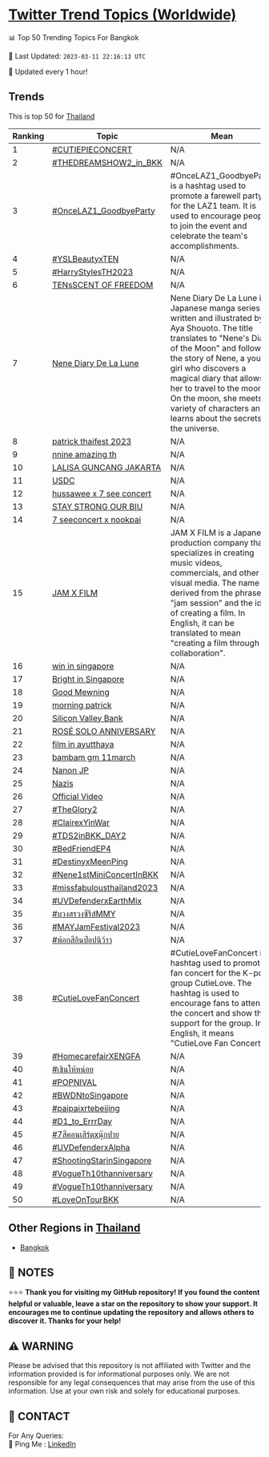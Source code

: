[Twitter Trend Topics (Worldwide)](https://github.com/ErcinDedeoglu/Twitter-Trend-Topics)
==========


📊 Top 50 Trending Topics For Bangkok

📆 Last Updated: `2023-03-11 22:16:13 UTC`

🔧 Updated every 1 hour!


## Trends

This is top 50 for [Thailand](</Thailand>)

| Ranking | Topic | Mean |
| ------- | ------------ | ------------ |
| 1 | [#CUTIEPIECONCERT](http://twitter.com/search?q=%23CUTIEPIECONCERT) | N/A |
| 2 | [#THEDREAMSHOW2_in_BKK](http://twitter.com/search?q=%23THEDREAMSHOW2_in_BKK) | N/A |
| 3 | [#OnceLAZ1_GoodbyeParty](http://twitter.com/search?q=%23OnceLAZ1_GoodbyeParty) | #OnceLAZ1_GoodbyeParty is a hashtag used to promote a farewell party for the LAZ1 team. It is used to encourage people to join the event and celebrate the team's accomplishments. |
| 4 | [#YSLBeautyxTEN](http://twitter.com/search?q=%23YSLBeautyxTEN) | N/A |
| 5 | [#HarryStylesTH2023](http://twitter.com/search?q=%23HarryStylesTH2023) | N/A |
| 6 | [TENsSCENT OF FREEDOM](http://twitter.com/search?q=TENsSCENT+OF+FREEDOM) | N/A |
| 7 | [Nene Diary De La Lune](http://twitter.com/search?q=Nene+Diary+De+La+Lune) | Nene Diary De La Lune is a Japanese manga series written and illustrated by Aya Shouoto. The title translates to "Nene's Diary of the Moon" and follows the story of Nene, a young girl who discovers a magical diary that allows her to travel to the moon. On the moon, she meets a variety of characters and learns about the secrets of the universe. |
| 8 | [patrick thaifest 2023](http://twitter.com/search?q=patrick+thaifest+2023) | N/A |
| 9 | [nnine amazing th](http://twitter.com/search?q=nnine+amazing+th) | N/A |
| 10 | [LALISA GUNCANG JAKARTA](http://twitter.com/search?q=LALISA+GUNCANG+JAKARTA) | N/A |
| 11 | [USDC](http://twitter.com/search?q=USDC) | N/A |
| 12 | [hussawee x 7 see concert](http://twitter.com/search?q=hussawee+x+7+see+concert) | N/A |
| 13 | [STAY STRONG OUR BIU](http://twitter.com/search?q=STAY+STRONG+OUR+BIU) | N/A |
| 14 | [7 seeconcert x nookpai](http://twitter.com/search?q=7+seeconcert+x+nookpai) | N/A |
| 15 | [JAM X FILM](http://twitter.com/search?q=JAM+X+FILM) | JAM X FILM is a Japanese production company that specializes in creating music videos, commercials, and other visual media. The name is derived from the phrase "jam session" and the idea of creating a film. In English, it can be translated to mean "creating a film through collaboration". |
| 16 | [win in singapore](http://twitter.com/search?q=win+in+singapore) | N/A |
| 17 | [Bright in Singapore](http://twitter.com/search?q=Bright+in+Singapore) | N/A |
| 18 | [Good Mewning](http://twitter.com/search?q=Good+Mewning) | N/A |
| 19 | [morning patrick](http://twitter.com/search?q=morning+patrick) | N/A |
| 20 | [Silicon Valley Bank](http://twitter.com/search?q=Silicon+Valley+Bank) | N/A |
| 21 | [ROSÉ SOLO ANNIVERSARY](http://twitter.com/search?q=ROS%c3%89+SOLO+ANNIVERSARY) | N/A |
| 22 | [film in ayutthaya](http://twitter.com/search?q=film+in+ayutthaya) | N/A |
| 23 | [bambam gm 11march](http://twitter.com/search?q=bambam+gm+11march) | N/A |
| 24 | [Nanon JP](http://twitter.com/search?q=Nanon+JP) | N/A |
| 25 | [Nazis](http://twitter.com/search?q=Nazis) | N/A |
| 26 | [Official Video](http://twitter.com/search?q=Official+Video) | N/A |
| 27 | [#TheGlory2](http://twitter.com/search?q=%23TheGlory2) | N/A |
| 28 | [#ClairexYinWar](http://twitter.com/search?q=%23ClairexYinWar) | N/A |
| 29 | [#TDS2inBKK_DAY2](http://twitter.com/search?q=%23TDS2inBKK_DAY2) | N/A |
| 30 | [#BedFriendEP4](http://twitter.com/search?q=%23BedFriendEP4) | N/A |
| 31 | [#DestinyxMeenPing](http://twitter.com/search?q=%23DestinyxMeenPing) | N/A |
| 32 | [#Nene1stMiniConcertInBKK](http://twitter.com/search?q=%23Nene1stMiniConcertInBKK) | N/A |
| 33 | [#missfabulousthailand2023](http://twitter.com/search?q=%23missfabulousthailand2023) | N/A |
| 34 | [#UVDefenderxEarthMix](http://twitter.com/search?q=%23UVDefenderxEarthMix) | N/A |
| 35 | [#บวงสรวงซีรีส์MMY](http://twitter.com/search?q=%23%e0%b8%9a%e0%b8%a7%e0%b8%87%e0%b8%aa%e0%b8%a3%e0%b8%a7%e0%b8%87%e0%b8%8b%e0%b8%b5%e0%b8%a3%e0%b8%b5%e0%b8%aa%e0%b9%8cMMY) | N/A |
| 36 | [#MAYJamFestival2023](http://twitter.com/search?q=%23MAYJamFestival2023) | N/A |
| 37 | [#พ้อกสีอินป๊อปนิว้าว](http://twitter.com/search?q=%23%e0%b8%9e%e0%b9%89%e0%b8%ad%e0%b8%81%e0%b8%aa%e0%b8%b5%e0%b8%ad%e0%b8%b4%e0%b8%99%e0%b8%9b%e0%b9%8a%e0%b8%ad%e0%b8%9b%e0%b8%99%e0%b8%b4%e0%b8%a7%e0%b9%89%e0%b8%b2%e0%b8%a7) | N/A |
| 38 | [#CutieLoveFanConcert](http://twitter.com/search?q=%23CutieLoveFanConcert) | #CutieLoveFanConcert is a hashtag used to promote a fan concert for the K-pop group CutieLove. The hashtag is used to encourage fans to attend the concert and show their support for the group. In English, it means "CutieLove Fan Concert". |
| 39 | [#HomecarefairXENGFA](http://twitter.com/search?q=%23HomecarefairXENGFA) | N/A |
| 40 | [#เขินให้หน่อย](http://twitter.com/search?q=%23%e0%b9%80%e0%b8%82%e0%b8%b4%e0%b8%99%e0%b9%83%e0%b8%ab%e0%b9%89%e0%b8%ab%e0%b8%99%e0%b9%88%e0%b8%ad%e0%b8%a2) | N/A |
| 41 | [#POPNIVAL](http://twitter.com/search?q=%23POPNIVAL) | N/A |
| 42 | [#BWDNtoSingapore](http://twitter.com/search?q=%23BWDNtoSingapore) | N/A |
| 43 | [#paipaixrtebeijing](http://twitter.com/search?q=%23paipaixrtebeijing) | N/A |
| 44 | [#D1_to_ErrrDay](http://twitter.com/search?q=%23D1_to_ErrrDay) | N/A |
| 45 | [#7สีคอนเสิร์ตxนุ๊กปาย](http://twitter.com/search?q=%237%e0%b8%aa%e0%b8%b5%e0%b8%84%e0%b8%ad%e0%b8%99%e0%b9%80%e0%b8%aa%e0%b8%b4%e0%b8%a3%e0%b9%8c%e0%b8%95x%e0%b8%99%e0%b8%b8%e0%b9%8a%e0%b8%81%e0%b8%9b%e0%b8%b2%e0%b8%a2) | N/A |
| 46 | [#UVDefenderxAlpha](http://twitter.com/search?q=%23UVDefenderxAlpha) | N/A |
| 47 | [#ShootingStarinSingapore](http://twitter.com/search?q=%23ShootingStarinSingapore) | N/A |
| 48 | [#VogueTh10thanniversary](http://twitter.com/search?q=%23VogueTh10thanniversary) | N/A |
| 49 | [#VogueTh10thanniversary](http://twitter.com/search?q=%23VogueTh10thanniversary) | N/A |
| 50 | [#LoveOnTourBKK](http://twitter.com/search?q=%23LoveOnTourBKK) | N/A |



## Other Regions in [Thailand](</Thailand>)

* [Bangkok](</Thailand/Bangkok.md>)



## 📝 NOTES

⭐⭐⭐ **Thank you for visiting my GitHub repository! If you found the content helpful or valuable, leave a star on the repository to show your support. It encourages me to continue updating the repository and allows others to discover it. Thanks for your help!**


## ⚠️ WARNING

Please be advised that this repository is not affiliated with Twitter and the information provided is for informational purposes only. We are not responsible for any legal consequences that may arise from the use of this information. Use at your own risk and solely for educational purposes.


## 📨 CONTACT

 For Any Queries:  
            🏓 Ping Me : [LinkedIn](https://www.linkedin.com/in/ercindedeoglu/)
